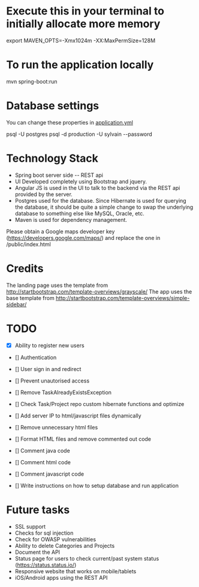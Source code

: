 # Execute this in your terminal to initially allocate more memory
export MAVEN_OPTS=-Xmx1024m -XX:MaxPermSize=128M

# To run the application locally
mvn spring-boot:run


# Database settings
You can change these properties in [application.yml](src/main/resources/application.yml)

psql -U postgres
psql -d production -U sylvain --password

# Technology Stack
- Spring boot server side
-- REST api
- UI Developed completely using Bootstrap and jquery.
- Angular JS is used in the UI to talk to the backend via the REST api provided by the server.
- Postgres used for the database. Since Hibernate is used for querying the database, it should be quite a simple change to swap the underlying database to something else like MySQL, Oracle, etc.
- Maven is used for dependency management.

Please obtain a Google maps developer key (https://developers.google.com/maps/) and replace the one in /public/index.html

# Credits
The landing page uses the template from http://startbootstrap.com/template-overviews/grayscale/
The app uses the base template from http://startbootstrap.com/template-overviews/simple-sidebar/


# TODO
- [x] Ability to register new users
- [] Authentication
- [] User sign in and redirect
- [] Prevent unautorised access
- [] Remove TaskAlreadyExistsException
- [] Check Task/Project repo custom hibernate functions and optimize
- [] Add server IP to html/javascript files dynamically

- [] Remove unnecessary html files
- [] Format HTML files and remove commented out code

- [] Comment java code
- [] Comment html code
- [] Comment javascript code

- [] Write instructions on how to setup database and run application

# Future tasks
- SSL support
- Checks for sql injection
- Check for OWASP vulnerabilities
- Ability to delete Categories and Projects
- Document the API
- Status page for users to check current/past system status (https://status.status.io/)
- Responsive website that works on mobile/tablets
- iOS/Android apps using the REST API
